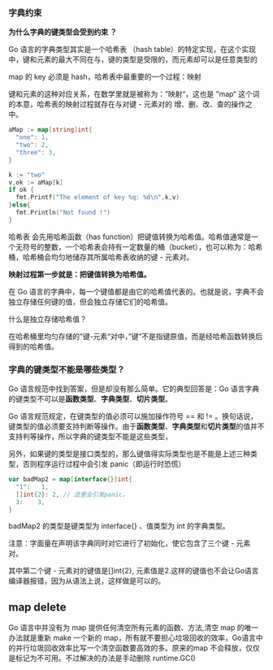 ### 字典约束

**为什么字典的键类型会受到约束 ？**

Go 语言的字典类型其实是一个哈希表 （hash table）的特定实现，在这个实现中，键和元素的最大不同在与，键的类型是受限的，而元素却可以是任意类型的

map 的 key 必须是 hash，哈希表中最重要的一个过程：映射

键和元素的这种对应关系，在数学里就是被称为：”映射“，这也是 ”map“ 这个词的本意，哈希表的映射过程就存在与对键 - 元素对的 增、删、改、查的操作之中。

```go
aMap := map[string]int{
  "one": 1,
  "two": 2,
  "three": 3,
}

k := "two"
v,ok := aMap[k]
if ok {
  fmt.Printf("The element of key %q: %d\n",k,v)
}else{
  fmt.Println("Not found !")
}
```

哈希表 会先用哈希函数（has function）把键值转换为哈希值。哈希值通常是一个无符号的整数，一个哈希表会持有一定数量的桶（bucket），也可以称为：哈希桶，哈希桶会均匀地储存其所属哈希表收纳的键 - 元素对。



**映射过程第一步就是：把键值转换为哈希值。**

在 Go 语言的字典中，每一个键值都是由它的哈希值代表的。也就是说，字典不会独立存储任何键的值，但会独立存储它们的哈希值。



什么是独立存储哈希值？

在哈希桶里均匀存储的”键-元素“对中，”键“不是指键原值，而是经哈希函数转换后得到的哈希值。



### **字典的键类型不能是哪些类型？**

Go 语言规范中找到答案，但是却没有那么简单。它的典型回答是：Go 语言字典的键类型不可以是**函数类型**、**字典类型**、**切片类型**。



Go 语言规范规定，在键类型的值必须可以施加操作符号 == 和 != 。换句话说，键类型的值必须要支持判断等操作。由于**函数类型**、**字典类型**和**切片类型**的值并不支持判等操作，所以字典的键类型不能是这些类型，

另外，如果键的类型是接口类型的，那么键值得实际类型也是不能是上述三种类型，否则程序运行过程中会引发 panic（即运行时恐慌）

```go
var badMap2 = map[interface{}]int{
  "1":   1,
  []int{2}: 2, // 这里会引发panic。
  3:    3,
}
```

badMap2 的类型是键类型为 interface{} 、值类型为 int 的字典类型。

注意：字面量在声明该字典同时对它进行了初始化，使它包含了三个键 - 元素对。

其中第二个键 - 元素对的键值是[]int{2}, 元素值是2.这样的键值也不会让Go语言编译器报错，因为从语法上说，这样做是可以的。

## map delete

Go 语言中并没有为 map 提供任何清空所有元素的函数、方法,清空 map 的唯一办法就是重新 make 一个新的 map，所有就不要担心垃圾回收的效率，Go语言中的并行垃圾回收效率比写一个清空函数要高效的多。原来的map 不会释放，仅仅是标记为不可用。不过解决的办法是手动删除  runtime.GC()







